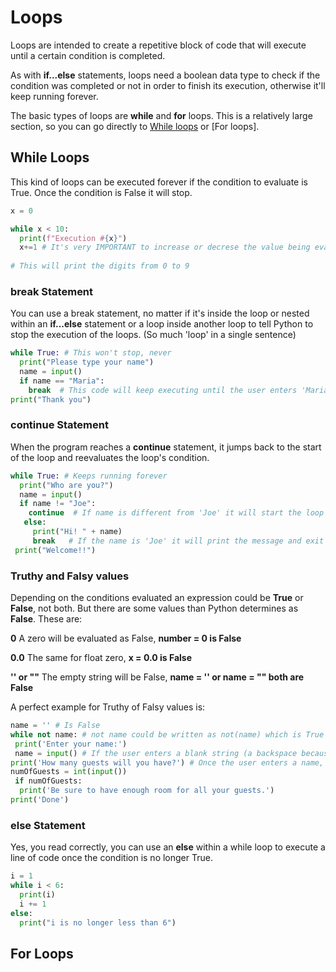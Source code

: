 # Loops

Loops are intended to create a repetitive block of code that will execute until a certain condition is completed.

As with **if...else** statements, loops need a boolean data type to check if the condition was completed or not in order to finish its execution, otherwise it'll keep running forever.

The basic types of loops are **while** and **for** loops. This is a relatively large section, so you can go directly to [While loops](#while-loops) or [For loops].

## While Loops

This kind of loops can be executed forever if the condition to evaluate is True. Once the condition is False it will stop.

~~~python
x = 0

while x < 10:
  print(f"Execution #{x}")
  x+=1 # It's very IMPORTANT to increase or decrese the value being evaluated so this loops doesn't run forever
  
# This will print the digits from 0 to 9
~~~

### break Statement

You can use a break statement, no matter if it's inside the loop or nested within an **if...else** statement or a loop inside another loop to tell Python to stop the execution of the loops. (So much 'loop' in a single sentence)

~~~python
while True: # This won't stop, never
  print("Please type your name")
  name = input()
  if name == "Maria":
    break  # This code will keep executing until the user enters 'Maria' as her name
print("Thank you") 
~~~

### continue Statement

When the program reaches a **continue** statement, it jumps back to the start of the loop and reevaluates the loop's condition.

~~~python
while True: # Keeps running forever
  print("Who are you?")
  name = input()
  if name != "Joe":
    continue  # If name is different from 'Joe' it will start the loop again
   else:
     print("Hi! " + name)
     break   # If the name is 'Joe' it will print the message and exit the loop, then prints 'Welcome!!'
 print("Welcome!!") 
 ~~~

### Truthy and Falsy values

Depending on the conditions evaluated an expression could be **True** or **False**, not both. But there are some values than Python determines as **False**. These are:

**0** A zero will be evaluated as False, **number = 0 is False**

**0.0** The same for float zero, **x = 0.0 is False**

**'' or ""** The empty string will be False, **name = '' or name = "" both are False**

A perfect example for Truthy of Falsy values is:

~~~python
name = '' # Is False
while not name: # not name could be written as not(name) which is True
 print('Enter your name:')
 name = input() # If the user enters a blank string (a backspace because even a single space is considered a character) without typing anything else, the loop will start all over again
print('How many guests will you have?') # Once the user enters a name, the loop will stop and the program will continue executing
numOfGuests = int(input())
 if numOfGuests:
  print('Be sure to have enough room for all your guests.')
print('Done')
~~~

### else Statement

Yes, you read correctly, you can use an **else** within a while loop to execute a line of code once the condition is no longer True.

~~~python
i = 1
while i < 6:
  print(i)
  i += 1
else:
  print("i is no longer less than 6")
~~~

## For Loops


